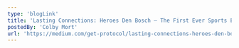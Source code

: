 ```yaml
---
type: 'blogLink'
title: 'Lasting Connections: Heroes Den Bosch — The First Ever Sports Evolving Collectibles'
postedBy: 'Colby Mort'
url: 'https://medium.com/get-protocol/lasting-connections-heroes-den-bosch-the-first-ever-sports-evolving-collectibles-1001388e0c1'
---
```


